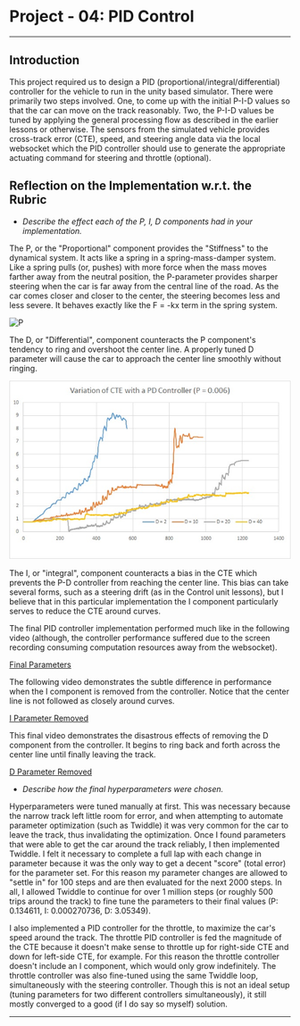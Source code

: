 # Project - 04: PID Control

---
## Introduction

This project required us to design a PID (proportional/integral/differential) controller for the vehicle to run in the unity based simulator. There were primarily two steps involved. One, to come up with the initial P-I-D values so that the car can move on the track reasonably. Two, the P-I-D values be tuned by applying the general processing flow as described in the earlier lessons or otherwise. The sensors from the simulated vehicle provides cross-track error (CTE), speed, and steering angle data via the local websocket which the PID controller should use to generate the appropriate actuating command for steering and throttle (optional).

[//]: # (Image References)

[image1]: ./output_images/P_Controller.png  "P" 
        
      
[image2]: ./output_images/PD_Controller.png
[image3]: ./output_images/PID_Controller.png
[image4]: ./output_images/PID_Controller_Twiddle.png

## Reflection on the Implementation w.r.t. the Rubric

- *Describe the effect each of the P, I, D components had in your implementation.*

The P, or the "Proportional" component provides the "Stiffness" to the dynamical system. It acts like a spring in a spring-mass-damper system. Like a spring pulls (or, pushes) with more force when the mass moves farther away from the neutral position, the P-parameter provides sharper steering when the car is far away from the central line of the road. As the car comes closer and closer to the center, the steering becomes less and less severe. It behaves exactly like the F = -kx term in the spring system. 

![P](//Proj4_Term2/output_images/P_controller.png)

The D, or "Differential", component counteracts the P component's tendency to ring and overshoot the center line. A properly tuned D parameter will cause the car to approach the center line smoothly without ringing.

![alt text][image2]

The I, or "integral", component counteracts a bias in the CTE which prevents the P-D controller from reaching the center line. This bias can take several forms, such as a steering drift (as in the Control unit lessons), but I believe that in this particular implementation the I component particularly serves to reduce the CTE around curves.

The final PID controller implementation performed much like in the following video (although, the controller performance suffered due to the screen recording consuming computation resources away from the websocket).

[Final Parameters](https://github.com/jeremy-shannon/CarND-PID-Control-Project/blob/master/demo_videos/PID09%20-%20final%20settings.m4v)

The following video demonstrates the subtle difference in performance when the I component is removed from the controller. Notice that the center line is not followed as closely around curves.

[I Parameter Removed](https://github.com/jeremy-shannon/CarND-PID-Control-Project/blob/master/demo_videos/PID10%20-%20zero%20i.m4v)

This final video demonstrates the disastrous effects of removing the D component from the controller. It begins to ring back and forth across the center line until finally leaving the track.

[D Parameter Removed](https://github.com/jeremy-shannon/CarND-PID-Control-Project/blob/master/demo_videos/PID11%20-%20zero%20d.m4v)


- *Describe how the final hyperparameters were chosen.*

Hyperparameters were tuned manually at first. This was necessary because the narrow track left little room for error, and when attempting to automate parameter optimization (such as Twiddle) it was very common for the car to leave the track, thus invalidating the optimization. Once I found parameters that were able to get the car around the track reliably, I then implemented Twiddle. I felt it necessary to complete a full lap with each change in parameter because it was the only way to get a decent "score" (total error) for the parameter set. For this reason my parameter changes are allowed to "settle in" for 100 steps and are then evaluated for the next 2000 steps. In all, I allowed Twiddle to continue for over 1 million steps (or roughly 500 trips around the track) to fine tune the parameters to their final values (P: 0.134611, I: 0.000270736, D: 3.05349).

I also implemented a PID controller for the throttle, to maximize the car's speed around the track. The throttle PID controller is fed the magnitude of the CTE because it doesn't make sense to throttle up for right-side CTE and down for left-side CTE, for example. For this reason the throttle controller doesn't include an I component, which would only grow indefinitely. The throttle controller was also fine-tuned using the same Twiddle loop, simultaneously with the steering controller. Though this is not an ideal setup (tuning parameters for two different controllers simultaneously), it still mostly converged to a good (if I do say so myself) solution.

---


